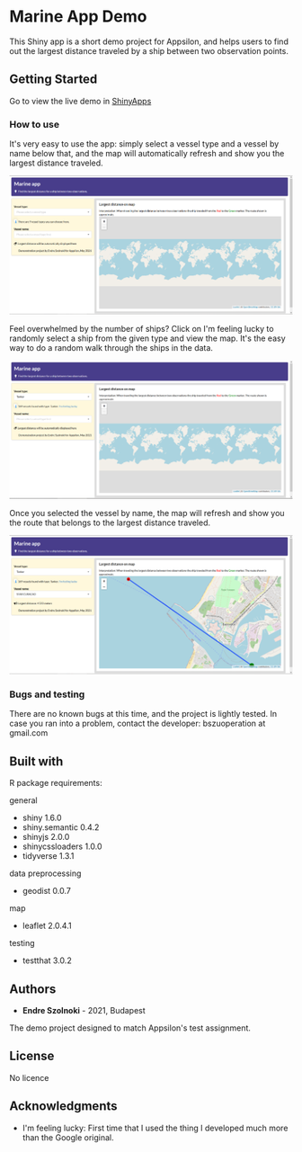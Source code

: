 # Marine App Demo

This Shiny app is a short demo project for Appsilon, and helps users to find out the largest distance traveled by a ship between two observation points.

## Getting Started

Go to view the live demo in [ShinyApps](https://cselefendi.shinyapps.io/marineapptested/)

### How to use

It's very easy to use the app: simply select a vessel type and a vessel by name below that, and the map will automatically refresh and show you the largest distance traveled.

![First look](https://github.com/cselefendi/marineAppTested/blob/master/www/screenshot_empty.PNG)

Feel overwhelmed by the number of ships? Click on I'm feeling lucky to randomly select a ship from the given type and view the map. It's the easy way to do a random walk through the ships in the data.

![Type already selected](https://github.com/cselefendi/marineAppTested/blob/master/www/screenshot_typeselected.PNG)

Once you selected the vessel by name, the map will refresh and show you the route that belongs to the largest distance traveled.

![Name already selected](https://github.com/cselefendi/marineAppTested/blob/master/www/screenshot_nameselected.PNG)


### Bugs and testing

There are no known bugs at this time, and the project is lightly tested.
In case you ran into a problem, contact the developer: bszuoperation at gmail.com

## Built with

R package requirements:

general
- shiny 1.6.0
- shiny.semantic 0.4.2
- shinyjs 2.0.0
- shinycssloaders 1.0.0
- tidyverse 1.3.1

data preprocessing
- geodist 0.0.7

map
- leaflet 2.0.4.1

testing
- testthat 3.0.2

## Authors

* **Endre Szolnoki** - 2021, Budapest

The demo project designed to match Appsilon's test assignment.

## License

No licence

## Acknowledgments

* I'm feeling lucky: First time that I used the thing I developed much more than the Google original.


